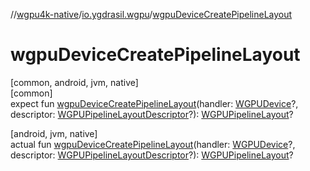 //[wgpu4k-native](../../index.md)/[io.ygdrasil.wgpu](index.md)/[wgpuDeviceCreatePipelineLayout](wgpu-device-create-pipeline-layout.md)

# wgpuDeviceCreatePipelineLayout

[common, android, jvm, native]\
[common]\
expect fun [wgpuDeviceCreatePipelineLayout](wgpu-device-create-pipeline-layout.md)(handler: [WGPUDevice](-w-g-p-u-device/index.md)?, descriptor: [WGPUPipelineLayoutDescriptor](-w-g-p-u-pipeline-layout-descriptor/index.md)?): [WGPUPipelineLayout](-w-g-p-u-pipeline-layout/index.md)?

[android, jvm, native]\
actual fun [wgpuDeviceCreatePipelineLayout](wgpu-device-create-pipeline-layout.md)(handler: [WGPUDevice](-w-g-p-u-device/index.md)?, descriptor: [WGPUPipelineLayoutDescriptor](-w-g-p-u-pipeline-layout-descriptor/index.md)?): [WGPUPipelineLayout](-w-g-p-u-pipeline-layout/index.md)?